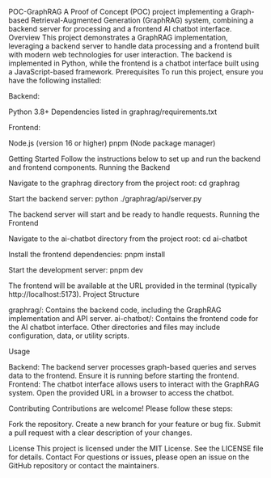 POC-GraphRAG
A Proof of Concept (POC) project implementing a Graph-based Retrieval-Augmented Generation (GraphRAG) system, combining a backend server for processing and a frontend AI chatbot interface.
Overview
This project demonstrates a GraphRAG implementation, leveraging a backend server to handle data processing and a frontend built with modern web technologies for user interaction. The backend is implemented in Python, while the frontend is a chatbot interface built using a JavaScript-based framework.
Prerequisites
To run this project, ensure you have the following installed:

Backend:

Python 3.8+
Dependencies listed in graphrag/requirements.txt


Frontend:

Node.js (version 16 or higher)
pnpm (Node package manager)



Getting Started
Follow the instructions below to set up and run the backend and frontend components.
Running the Backend

Navigate to the graphrag directory from the project root:
cd graphrag


Start the backend server:
python ./graphrag/api/server.py



The backend server will start and be ready to handle requests.
Running the Frontend

Navigate to the ai-chatbot directory from the project root:
cd ai-chatbot


Install the frontend dependencies:
pnpm install


Start the development server:
pnpm dev



The frontend will be available at the URL provided in the terminal (typically http://localhost:5173).
Project Structure

graphrag/: Contains the backend code, including the GraphRAG implementation and API server.
ai-chatbot/: Contains the frontend code for the AI chatbot interface.
Other directories and files may include configuration, data, or utility scripts.

Usage

Backend: The backend server processes graph-based queries and serves data to the frontend. Ensure it is running before starting the frontend.
Frontend: The chatbot interface allows users to interact with the GraphRAG system. Open the provided URL in a browser to access the chatbot.

Contributing
Contributions are welcome! Please follow these steps:

Fork the repository.
Create a new branch for your feature or bug fix.
Submit a pull request with a clear description of your changes.

License
This project is licensed under the MIT License. See the LICENSE file for details.
Contact
For questions or issues, please open an issue on the GitHub repository or contact the maintainers.
